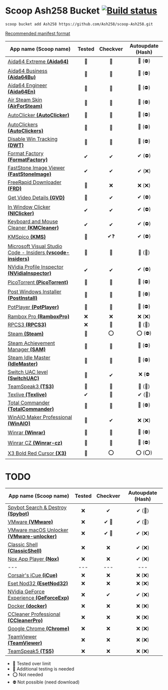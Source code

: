 # Scoop Ash258 Bucket [![Build status](https://ci.appveyor.com/api/projects/status/rfexd4x83q5thr55?svg=true)](https://ci.appveyor.com/project/Ash258/scoop-ash258)

`scoop bucket add Ash258 https://github.com/Ash258/scoop-Ash258.git`

[Recommended manifest format](./.vscode/Template.jsonc)

| App name (**Scoop name**)                                                               | Tested | Checkver | Autoupdate (Hash) |
| --------------------------------------------------------------------------------------- | :----: | :------: | :---------------: |
| [Aida64 Extreme **(Aida64)**](./Aida64.json)                                            | 💯     | 💯       | 💯 (⛔)            |
| [Aida64 Business **(Aida64Bu)**](./Aida64Bu.json)                                       | 💯     | 💯       | 💯 (⛔)            |
| [Aida64 Engineer **(Aida64En)**](./Aida64En.json)                                       | 💯     | 💯       | 💯 (⛔)            |
| [Air Steam Skin **(AirForSteam)**](./AirForSteam.json)                                  | 💯     | 💯       | 💯 (⛔)            |
| [AutoClicker **(AutoClicker)**](./AutoClicker.json)                                     | 💯     | 💯       | 💯 (⛔)            |
| [AutoClickers **(AutoClickers)**](./AutoClickers.json)                                  | 💯     | 💯       | 💯 (⛔)            |
| [Disable Win Tracking **(DWT)**](./DWT.json)                                            | 💯     | 💯       | 💯 (⛔)            |
| [Format Factory **(FormatFactory)**](./FormatFactory.json)                              | ✔      | ✔        | ✔ (⛔)             |
| [FastStone Image Viewer **(FastStoneImage)**](./FastStoneImage.json)                    | ✔      | ✔        | ✔ (❌)             |
| [FreeRapid Downloader **(FRD)**](./FRD.json)                                            | 💯     | ❌        | ❌ (❌)             |
| [Get Video Details **(GVD)**](./GVD.json)                                               | 💯     | ✔        | ✔ (⛔)             |
| [In Window Clicker **(NIClicker)**](./NIClicker.json)                                   | ✔      | ✔        | ✔ (⛔)             |
| [Keyboard and Mouse Cleaner **(KMCleaner)**](./KMCleaner.json)                          | ✔      | ✔        | ✔ (⛔)             |
| [KMSpico **(KMS)**](./KMS.json)                                                         | 💯     | ✔❓       | ✔ (⛔)             |
| [Microsoft Visual Studio Code - Insiders **(vscode-insiders)**](./vscode-insiders.json) | 💯     | 💯       | 💯 (💯)           |
| [NVidia Profile Inspector **(NVidiaInspector)**](./NVidiaInspector.json)                | ✔      | ✔        | ✔ (⛔)             |
| [PicoTorrent **(PicoTorrent)**](./PicoTorrent.json)                                     | 💯     | 💯       | 💯 (⛔)            |
| [Post Windows Installer **(PostInstall)**](./PostInstall.json)                          | 💯     | 💯       | 💯 (⛔)            |
| [PotPlayer **(PotPlayer)**](./PotPlayer.json)                                           | 💯     | 💯       | 💯 (⛔)            |
| [Rambox Pro **(RamboxPro)**](./RamboxPro.json)                                          | ❌      | ❌        | ❌ (❌)             |
| [RPCS3 **(RPCS3)**](./RPCS3.json)                                                       | ❌      | 💯       | 💯 (💯)           |
| [Steam **(Steam)**](./Steam.json)                                                       | 💯     | ⭕        | ⭕ (⛔)             |
| [Steam Achievement Manager **(SAM)**](./SAM.json)                                       | 💯     | 💯       | 💯 (⛔)            |
| [Steam Idle Master **(IdleMaster)**](./IdleMaster.json)                                 | 💯     | 💯       | 💯 (⛔)            |
| [Switch UAC level **(SwitchUAC)**](./SwitchUAC.json)                                    | 💯     | ✔        | ❌ (⛔              |
| [TeamSpeak3 **(TS3)**](./TS3.json)                                                      | 💯     | 💯       | 💯 (💯)           |
| [Texlive **(Texlive)**](./Texlive.json)                                                 | ✔      | 💯       | ✔ (💯)            |
| [Total Commander **(TotalCommander)**](./TotalCommander.json)                           | 💯     | 💯       | 💯 (⛔)            |
| [WinAIO Maker Professional **(WinAIO)**](./WinAIO.json)                                 | 💯     | ✔        | ❌ (❌)             |
| [Winrar **(Winrar)**](./Winrar.json)                                                    | 💯     | 💯       | 💯 (⛔)            |
| [Winrar CZ **(Winrar-cz)**](./Winrar-cz.json)                                           | 💯     | 💯       | 💯 (⛔)            |
| [X3 Bold Red Cursor **(X3)**](./X3.json)                                                | 💯     | ⭕        | ⭕ (⭕)             |

# TODO

| App name **(Scoop name)**                                                  | Tested | Checkver | Autoupdate (Hash) |
| -------------------------------------------------------------------------- | :----: | :------: | :---------------: |
| [Spybot Search & Destroy **(Spybot)**](./TODO/Spybot.json)                 | ❌      | ✔        | ✔ (💯)            |
| [VMware **(VMware)**](./TODO/VMware.json)                                  | ❌      | ✔ 🔸     | ✔ (💯)            |
| [VMware macOS Unlocker **(VMware-unlocker)**](./TODO/VMware-unlocker.json) | ❌      | ✔ 🔸     | ✔ (❌)             |
| [Classic Shell **(ClassicShell)**](./TODO/ClassicShell.json)               | ❌      | ❌        | ✔ (❌)             |
| [Nox App Player **(Nox)**](./TODO/Nox.json)                                | ❌      | ❌        | ✔ (❌)             |
| ---                                                                        | ---    | ---      | ---               |
| [Corsair's iCue **(iCue)**](./TODO/iCue.json)                              | ❌      | ❌        | ❌ (❌)             |
| [Eset Nod32 **(EsetNod32)**](./TODO/EsetNod32.json)                        | ❌      | ❌        | ❌ (❌)             |
| [NVidia GeForce Experience **(GeForceExp)**](./TODO/GeForceExp.json)       | ❌      | ✔        | ✔ (❌)             |
| [Docker **(docker)**](./TODO/docker.json)                                  | ❌      | ❌        | ❌ (❌)             |
| [CCleaner Professional **(CCleanerPro)**](./TODO/CCleanerPro.json)         | ❌      | ❌        | ❌ (❌)             |
| [Google Chrome **(Chrome)**](./TODO/Chrome.json)                           | ❌      | ❌        | ❌ (❌)             |
| [TeamViewer **(TeamViewer)**](./TODO/TeamViewer.json)                      | ❌      | ❌        | ❌ (❌)             |
| [TeamSpeak5 **(TS5)**](./TODO/TS5.json)                                    | ❌      | ❌        | ❌ (❌)             |

- 💯 Tested over limit
- 🔸 Additional testing is needed
- ⭕ Not needed
- ⛔ Not possible (need download)
